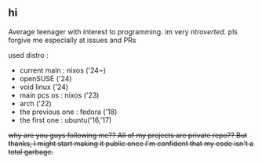 ## hi
Average teenager with interest to programming.
im very *ntroverted*. pls forgive me especially at issues and PRs

used distro :
- current main : nixos ('24~)
- openSUSE ('24)
- void linux ('24)
- main pcs os : nixos ('23)
- arch ('22)
- the previous one : fedora ('18)
- the first one : ubuntu('16,'17)

~~why are you guys following me?? All of my projects are private repo?? But thanks, I might start making it public once I'm confident that my code isn't a total garbage.~~

